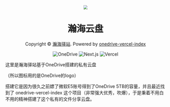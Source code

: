 <div align="center">
  <img src="https://drive.hhhy.link/icons/111.ico" style="zoom: 80%;" />
  <h1>瀚海云盘</h1>
  <p>Copyright © <a href="https://hhhy.link/" target="_blank" rel="noopener noreferrer">瀚海驿站</a>. Powered by <a href="https://github.com/spencerwooo/onedrive-vercel-index" target="_blank" rel="noopener noreferrer">onedrive-vercel-index</a></p>
  <img src="https://img.shields.io/badge/OneDrive-2C68C3?style=flat&logo=microsoft-onedrive&logoColor=white" alt="OneDrive" />
  <img src="https://img.shields.io/badge/Next.js-black?style=flat&logo=next.js&logoColor=white" alt="Next.js" />
  <img src="https://img.shields.io/badge/Vercel-black?style=flat&logo=Vercel&logoColor=white" alt="Vercel" />
</div>


这里是瀚海驿站基于OneDrive搭建的私有云盘

（所以图标用的是OneDrive的logo）

搭建它是因为很久之前嫖了微软E5账号得到了OneDrive 5TB的容量，并且最近找到了  onedrive-vercel-index 这个项目（非常强大优秀，吹爆），于是秉着不用白不用的精神搭建了这个私有的文件分享云盘。
